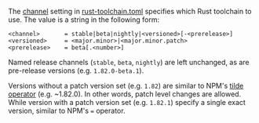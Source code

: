 The [channel](https://rust-lang.github.io/rustup/overrides.html#channel) setting in [rust-toolchain.toml](https://rust-lang.github.io/rustup/overrides.html#the-toolchain-file) specifies which Rust toolchain to use. The value is a string in the following form:

```
<channel>       = stable|beta|nightly|<versioned>[-<prerelease>]
<versioned>     = <major.minor>|<major.minor.patch>
<prerelease>    = beta[.<number>]
```

Named release channels (`stable`, `beta`, `nightly`) are left unchanged, as are pre-release versions (e.g. `1.82.0-beta.1`).

Versions without a patch version set (e.g. `1.82`) are similar to NPM's [tilde operator](https://docs.npmjs.com/cli/v6/using-npm/semver#tilde-ranges-123-12-1) (e.g. ~1.82.0). In other words, patch level changes are allowed. While version with a patch version set (e.g. `1.82.1`) specify a single exact version, similar to NPM's `=` operator.
